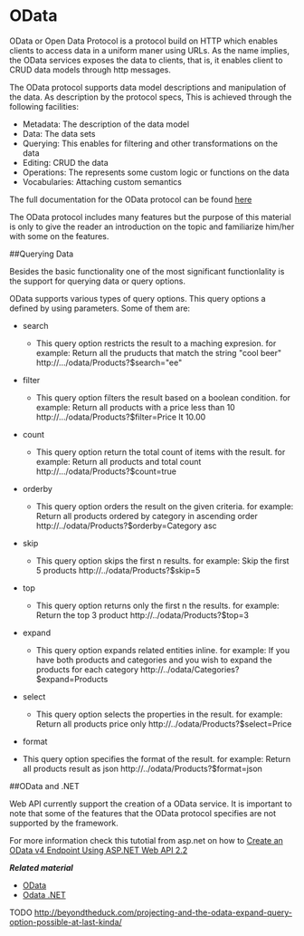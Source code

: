# OData

OData or Open Data Protocol is a protocol build on HTTP which enables clients to access data in a uniform maner using URLs. As the name implies, the OData services exposes the data to clients, that is, it enables client to CRUD data models through http messages.

The OData protocol supports data model descriptions and manipulation of the data. As description by the protocol specs, This is achieved through the following facilities: 

* Metadata:      The description of the data model
* Data:          The data sets
* Querying:      This enables for filtering and other transformations on the data
* Editing:       CRUD the data
* Operations:    The represents some custom logic or functions on the data
* Vocabularies:  Attaching custom semantics

The full documentation for the OData protocol can be found [here](http://docs.oasis-open.org/odata/odata/v4.0/odata-v4.0-part1-protocol.html)


The OData protocol includes many features but the purpose of this material is only to give the reader an introduction on the topic and familiarize him/her with some on the features.

##Querying Data

Besides the basic functionality one of the most significant functionlality is the support for querying data or query options.

OData supports various types of query options. This query options a defined by using parameters.
Some of them are: 

* search
  * This query option restricts the result to a maching expresion. for example:
    Return all the pruducts that match the string "cool beer"
    http://.../odata/Products?$search="ee"
    
 
* filter
  * This query option filters the result based on a boolean condition. for example:
    Return all products with a price less than 10
    http://.../odata/Products?$filter=Price lt 10.00


* count
  *  This query option return the total count of items with the result. for example:
     Return all products and total count
     http://.../odata/Products?$count=true


* orderby
  * This query option orders the result on the given criteria. for example:
    Return all products ordered by category in ascending order
    http://../odata/Products?$orderby=Category asc
    

* skip
  * This query option skips the first n results. for example:
    Skip the first 5 products
    http://../odata/Products?$skip=5
  
* top
  * This query option returns only the first n the results. for example:
    Return the top 3 product
    http://../odata/Products?$top=3


* expand
  * This query option expands related entities inline. for example: 
    If you have both products and categories and you wish to expand the products for each category
    http://../odata/Categories?$expand=Products


* select
  * This query option selects the properties in the result. for example:
    Return all products price only
    http://../odata/Products?$select=Price 

* format
 * This query option specifies the format of the result. for example:
   Return all products result as json
   http://../odata/Products?$format=json


##OData and .NET

Web API currently support the creation of a OData service. It is important to note that some of the features that the OData protocol specifies are not supported by the framework.

For more information check this tutotial from asp.net on how to [Create an OData v4 Endpoint Using ASP.NET Web API 2.2](http://www.asp.net/web-api/overview/odata-support-in-aspnet-web-api/odata-v4/create-an-odata-v4-endpoint)

***Related material***
* [OData](http://www.odata.org/)
* [Odata .NET](http://www.asp.net/web-api/overview/odata-support-in-aspnet-web-api)


TODO
http://beyondtheduck.com/projecting-and-the-odata-expand-query-option-possible-at-last-kinda/
